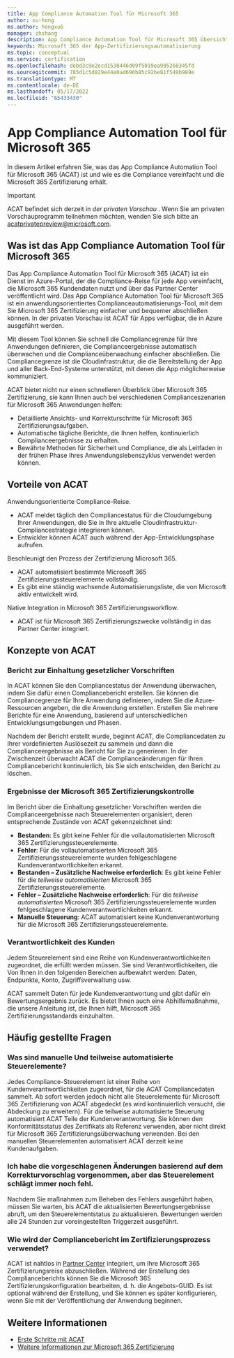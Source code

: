 ```yaml
---
title: App Compliance Automation Tool für Microsoft 365
author: xu-hong
ms.author: hongxu6
manager: zhshang
description: App Compliance Automation Tool für Microsoft 365 Übersicht
keywords: Microsoft 365 der App-Zertifizierungsautomatisierung
ms.topic: conceptual
ms.service: certification
ms.openlocfilehash: debd3c9e2ecd1538446d09f5019ea995260345fd
ms.sourcegitcommit: 785d1c5d829e44e0ad696b85c92be81f549b989e
ms.translationtype: MT
ms.contentlocale: de-DE
ms.lasthandoff: 05/17/2022
ms.locfileid: "65433430"
---
```

# <a name="app-compliance-automation-tool-for-microsoft-365"></a>App Compliance Automation Tool für Microsoft 365
In diesem Artikel erfahren Sie, was das App Compliance Automation Tool für Microsoft 365 (ACAT) ist und wie es die Compliance vereinfacht und die Microsoft 365 Zertifizierung erhält.

> [!IMPORTANT]
> ACAT befindet sich derzeit in *der privaten Vorschau* . Wenn Sie am privaten Vorschauprogramm teilnehmen möchten, wenden Sie sich bitte an [acatprivatepreview@microsoft.com](mailto:acatprivatepreview@microsoft.com).

## <a name="what-is-app-compliance-automation-tool-for-microsoft-365"></a>Was ist das App Compliance Automation Tool für Microsoft 365
Das App Compliance Automation Tool für Microsoft 365 (ACAT) ist ein Dienst im Azure-Portal, der die Compliance-Reise für jede App vereinfacht, die Microsoft 365 Kundendaten nutzt und über das Partner Center veröffentlicht wird. Das App Compliance Automation Tool für Microsoft 365 ist ein anwendungsorientiertes Complianceautomatisierungs-Tool, mit dem Sie Microsoft 365 Zertifizierung einfacher und bequemer abschließen können. In der privaten Vorschau ist ACAT für Apps verfügbar, die in Azure ausgeführt werden.

Mit diesem Tool können Sie schnell die Compliancegrenze für Ihre Anwendungen definieren, die Complianceergebnisse automatisch überwachen und die Complianceüberwachung einfacher abschließen. Die Compliancegrenze ist die Cloudinfrastruktur, die die Bereitstellung der App und aller Back-End-Systeme unterstützt, mit denen die App möglicherweise kommuniziert.

ACAT bietet nicht nur einen schnelleren Überblick über Microsoft 365 Zertifizierung, sie kann Ihnen auch bei verschiedenen Complianceszenarien für Microsoft 365 Anwendungen helfen:

- Detaillierte Ansichts- und Korrekturschritte für Microsoft 365 Zertifizierungsaufgaben.
- Automatische tägliche Berichte, die Ihnen helfen, kontinuierlich Complianceergebnisse zu erhalten.
- Bewährte Methoden für Sicherheit und Compliance, die als Leitfaden in der frühen Phase Ihres Anwendungslebenszyklus verwendet werden können.

## <a name="benefits-of-acat"></a>Vorteile von ACAT
Anwendungsorientierte Compliance-Reise.
- ACAT meldet täglich den Compliancestatus für die Cloudumgebung Ihrer Anwendungen, die Sie in Ihre aktuelle Cloudinfrastruktur-Compliancestrategie integrieren können.
- Entwickler können ACAT auch während der App-Entwicklungsphase aufrufen.

Beschleunigt den Prozess der Zertifizierung Microsoft 365.
- ACAT automatisiert bestimmte Microsoft 365 Zertifizierungssteuerelemente vollständig.
- Es gibt eine ständig wachsende Automatisierungsliste, die von Microsoft aktiv entwickelt wird.

Native Integration in Microsoft 365 Zertifizierungsworkflow.
- ACAT ist für Microsoft 365 Zertifizierungszwecke vollständig in das Partner Center integriert.

## <a name="concepts-of-acat"></a>Konzepte von ACAT
### <a name="regulatory-compliance-report"></a>Bericht zur Einhaltung gesetzlicher Vorschriften 
In ACAT können Sie den Compliancestatus der Anwendung überwachen, indem Sie dafür einen Compliancebericht erstellen. Sie können die Compliancegrenze für Ihre Anwendung definieren, indem Sie die Azure-Ressourcen angeben, die die Anwendung erstellen. Erstellen Sie mehrere Berichte für eine Anwendung, basierend auf unterschiedlichen Entwicklungsumgebungen und Phasen.

Nachdem der Bericht erstellt wurde, beginnt ACAT, die Compliancedaten zu Ihrer vordefinierten Auslösezeit zu sammeln und dann die Complianceergebnisse als Bericht für Sie zu generieren. In der Zwischenzeit überwacht ACAT die Complianceänderungen für Ihren Compliancebericht kontinuierlich, bis Sie sich entscheiden, den Bericht zu löschen.

### <a name="microsoft-365-certification-control-results"></a>Ergebnisse der Microsoft 365 Zertifizierungskontrolle
Im Bericht über die Einhaltung gesetzlicher Vorschriften werden die Complianceergebnisse nach Steuerelementen organisiert, deren entsprechende Zustände von ACAT gekennzeichnet sind:
- **Bestanden**: Es gibt keine Fehler für die vollautomatisierten Microsoft 365 Zertifizierungssteuerelemente.
- **Fehler**: Für die vollautomatisierten Microsoft 365 Zertifizierungssteuerelemente wurden fehlgeschlagene Kundenverantwortlichkeiten erkannt.
- **Bestanden – Zusätzliche Nachweise erforderlich**: Es gibt keine Fehler für die *teilweise automatisierten* Microsoft 365 Zertifizierungssteuerelemente.
- **Fehler – Zusätzliche Nachweise erforderlich**: Für die *teilweise automatisierten* Microsoft 365 Zertifizierungssteuerelemente wurden fehlgeschlagene Kundenverantwortlichkeiten erkannt.
- **Manuelle Steuerung**: ACAT automatisiert keine Kundenverantwortung für die Microsoft 365 Zertifizierungssteuerelemente.

### <a name="customer-responsibility"></a>Verantwortlichkeit des Kunden
Jedem Steuerelement sind eine Reihe von Kundenverantwortlichkeiten zugeordnet, die erfüllt werden müssen. Sie sind Verantwortlichkeiten, die Von Ihnen in den folgenden Bereichen aufbewahrt werden: Daten, Endpunkte, Konto, Zugriffsverwaltung usw.

ACAT sammelt Daten für jede Kundenverantwortung und gibt dafür ein Bewertungsergebnis zurück. Es bietet Ihnen auch eine Abhilfemaßnahme, die unsere Anleitung ist, die Ihnen hilft, Microsoft 365 Zertifizierungsstandards einzuhalten.


## <a name="faq"></a>Häufig gestellte Fragen
### <a name="what-are-manual-controls-and-partially-automated-controls"></a>Was sind manuelle Und teilweise automatisierte Steuerelemente?
Jedes Compliance-Steuerelement ist einer Reihe von Kundenverantwortlichkeiten zugeordnet, für die ACAT Compliancedaten sammelt. Ab sofort werden jedoch nicht alle Steuerelemente für Microsoft 365 Zertifizierung von ACAT abgedeckt (es wird kontinuierlich versucht, die Abdeckung zu erweitern). Für die teilweise automatisierte Steuerung automatisiert ACAT Teile der Kundenverantwortung. Sie können den Konformitätsstatus des Zertifikats als Referenz verwenden, aber nicht direkt für Microsoft 365 Zertifizierungsüberwachung verwenden. Bei den manuellen Steuerelementen automatisiert ACAT derzeit keine Kundenaufgaben.

### <a name="i-made-the-suggested-changes-base-on-the-remediation-suggestion-yet-the-control-is-still-failing"></a>Ich habe die vorgeschlagenen Änderungen basierend auf dem Korrekturvorschlag vorgenommen, aber das Steuerelement schlägt immer noch fehl.
Nachdem Sie maßnahmen zum Beheben des Fehlers ausgeführt haben, müssen Sie warten, bis ACAT die aktualisierten Bewertungsergebnisse abruft, um den Steuerelementstatus zu aktualisieren. Bewertungen werden alle 24 Stunden zur voreingestellten Triggerzeit ausgeführt.

### <a name="how-is-the-compliance-report-used-in-the-certification-process"></a>Wie wird der Compliancebericht im Zertifizierungsprozess verwendet?
ACAT ist nahtlos in [Partner Center](https://partner.microsoft.com/dashboard) integriert, um Ihre Microsoft 365 Zertifizierungsreise abzuschließen. Während der Erstellung des Complianceberichts können Sie die Microsoft 365 Zertifizierungskonfiguration bearbeiten, d. h. die Angebots-GUID. Es ist optional während der Erstellung, und Sie können es später konfigurieren, wenn Sie mit der Veröffentlichung der Anwendung beginnen.

## <a name="learn-more"></a>Weitere Informationen

* [Erste Schritte mit ACAT](https://aka.ms/acat/getstarted)
* [Weitere Informationen zur Microsoft 365 Zertifizierung](https://aka.ms/acat/m365cert)
